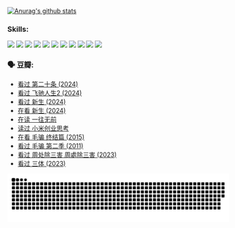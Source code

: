 
[![Anurag's github stats](https://github-readme-stats.vercel.app/api?username=w940853815)](https://github.com/anuraghazra/github-readme-stats)

### Skills:

<code><img height="32" src="https://cdn.jsdelivr.net/npm/simple-icons@v5/icons/python.svg"></code>
<code><img height="32" src="https://cdn.jsdelivr.net/npm/simple-icons@v5/icons/javascript.svg"></code>
<code><img height="32" src="https://cdn.jsdelivr.net/npm/simple-icons@v5/icons/django.svg"></code>
<code><img height="32" src="https://cdn.jsdelivr.net/npm/simple-icons@v5/icons/flask.svg"></code>
<code><img height="32" src="https://cdn.jsdelivr.net/npm/simple-icons@v5/icons/vuetify.svg"></code>
<code><img height="32" src="https://cdn.jsdelivr.net/npm/simple-icons@v5/icons/git.svg"></code>
<code><img height="32" src="https://cdn.jsdelivr.net/npm/simple-icons@v5/icons/docker.svg"></code>
<code><img height="32" src="https://cdn.jsdelivr.net/npm/simple-icons@v5/icons/postgresql.svg"></code>
<code><img height="32" src="https://cdn.jsdelivr.net/npm/simple-icons@v5/icons/elasticsearch.svg"></code>
<code><img height="32" src="https://cdn.jsdelivr.net/npm/simple-icons@v5/icons/macos.svg"></code>
<code><img height="32" src="https://cdn.jsdelivr.net/npm/simple-icons@v5/icons/linux.svg"></code>

### 🗣 豆瓣:

<!-- DOUBAN-ACTIVITIES:START -->
- [看过 第二十条‎ (2024)](https://www.douban.com/people/136069238/status/4618624208/?_i=16711386)
- [看过 飞驰人生2‎ (2024)](https://www.douban.com/people/136069238/status/4616048805/?_i=16711386)
- [看过 新生‎ (2024)](https://www.douban.com/people/136069238/status/4612373431/?_i=16711386)
- [在看 新生‎ (2024)](https://www.douban.com/people/136069238/status/4607441062/?_i=16711386)
- [在读 一往无前](https://www.douban.com/people/136069238/status/4590507310/?_i=16711386)
- [读过 小米创业思考](https://www.douban.com/people/136069238/status/4590506983/?_i=16711386)
- [在看 毛骗 终结篇‎ (2015)](https://www.douban.com/people/136069238/status/4581971924/?_i=16711386)
- [看过 毛骗 第二季‎ (2011)](https://www.douban.com/people/136069238/status/4581971810/?_i=16711386)
- [看过 周处除三害 周處除三害‎ (2023)](https://www.douban.com/people/136069238/status/4575646701/?_i=16711386)
- [看过 三体‎ (2023)](https://www.douban.com/people/136069238/status/4574263039/?_i=16711387)
<!-- DOUBAN-ACTIVITIES:END -->


![Snake animation](https://raw.githubusercontent.com/w940853815/w940853815/output/github-contribution-grid-snake.svg)

<!--
**w940853815/w940853815** is a ✨ _special_ ✨ repository because its `README.md` (this file) appears on your GitHub profile.

Here are some ideas to get you started:

- 🔭 I’m currently working on ...
- 🌱 I’m currently learning ...
- 👯 I’m looking to collaborate on ...
- 🤔 I’m looking for help with ...
- 💬 Ask me about ...
- 📫 How to reach me: ...
- 😄 Pronouns: ...
- ⚡ Fun fact: ...
-->
